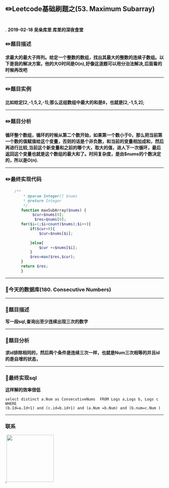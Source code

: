 
## :pencil2:Leetcode基础刷题之(53. Maximum Subarray)
<br>.
**2019-02-18 吴亲库里 库里的深夜食堂**

### :pencil2:题目描述

**求最大的最大子阵列。给定一个整数的数组，找出其最大的整数的连续子数组。以下是我的解决方案，他的大O时间是O(n),好像这道题可以用分治法解决,后面看的时候再改吧**
****
### :pencil2:题目实例

**比如给定[2,-1,5,2,-1];那么这组数组中最大的和是8，也就是[2,-1,5,2];**
****
### :pencil2:题目分析
  
**循环整个数组，循环的时候从第二个数开始，如果第一个数小于0，那么把当前第一个数的值赋值给这个变量，否则的话是个非负数，和当前的变量相加成和，然后再进行比较,当前这个新变量和之前的哪个大，取大的值，进人下一次循环，最后返回这个变量也就是这个数组的最大和了。时间复杂度，是由$nums的个数决定的，所以是O(n).**
****

### :pencil2:最终实现代码

```php
    /**
        * @param Integer[] $nums
        * @return Integer
        */
       function maxSubArray($nums) {
            $cur=$nums[0];
             $res=$nums[0];
       for($i=1;$i<count($nums);$i++){
           if($cur<0){
               $cur=$nums[$i];
           
           }else{
               $cur +=$nums[$i];
           }
           $res=max($res,$cur);
       }
       return $res;
       }
```
  ****
  
### :floppy_disk:今天的数据库(180. Consecutive Numbers)
****
### :floppy_disk:题目描述
**写一段sql,查询出至少连续出现三次的数字**
****
### :floppy_disk:题目分析
**求id排除相同的，然后两个条件是连续三次一样，也就是Num三次相等的并且id的是自增的状态，**
****

### :floppy_disk:最终实现sql
**这样解的效率很低**
```mysql
select distinct a.Num as ConsecutiveNums  FROM Logs a,Logs b, Logs c 
WHERE 
(b.Id=a.Id+1) and (c.id=b.id+1) and (a.Num =b.Num) and (b.num=c.Num )
```
****
### 联系

<a href="https://github.com/wuqinqiang/">
​    <img src="https://github.com/wuqinqiang/Lettcode-php/blob/master/qrcode_for_gh_c194f9d4cdb1_430.jpg" width="150px" height="150px">
</a> 